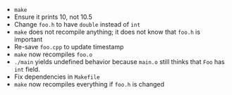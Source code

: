 * `make`
* Ensure it prints 10, not 10.5
* Change `foo.h` to have `double` instead of `int`
* `make` does not recompile anything; it does not know that `foo.h` is important
* Re-save `foo.cpp` to update timestamp
* `make` now recompiles `foo.o`
* `./main` yields undefined behavior because `main.o` still thinks that `Foo` has `int` field.
* Fix dependencies in `Makefile`
* `make` now recompiles everything if `foo.h` is changed
